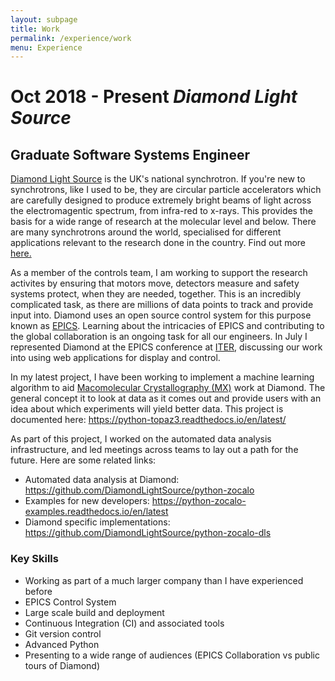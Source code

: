 ```yaml
---
layout: subpage
title: Work
permalink: /experience/work
menu: Experience
---
```


# Oct 2018 - Present *Diamond Light Source*
## **Graduate Software Systems Engineer**

[Diamond Light Source](https://www.diamond.ac.uk) is the UK's national synchrotron.
If you're new to synchrotrons, like I used to be, they are circular particle accelerators which are carefully designed to produce
extremely bright beams of light across the electromagentic spectrum, from infra-red to x-rays.
This provides the basis for a wide range of research at the molecular level and below.
There are many synchrotrons around the world, specialised for different applications relevant to the research done in the country.
Find out more [here.](https://lightsources.org/)

As a member of the controls team, I am working to support the research activites by ensuring that motors move, detectors measure and
safety systems protect, when they are needed, together.
This is an incredibly complicated task, as there are millions of data points to track and provide input into.
Diamond uses an open source control system for this purpose known as [EPICS](https://epics.anl.gov/).
Learning about the intricacies of EPICS and contributing to the global collaboration is an ongoing task for all our engineers.
In July I represented Diamond at the EPICS conference at [ITER](https://www.iter.org/), discussing our work into using web
applications for display and control.

In my latest project, I have been working to implement a machine learning algorithm to aid [Macomolecular Crystallography (MX)](https://www.diamond.ac.uk/Instruments/Techniques/Diffraction/MX) work at Diamond.
The general concept it to look at data as it comes out and provide users with an idea about which experiments will yield better data.
This project is documented here: https://python-topaz3.readthedocs.io/en/latest/

As part of this project, I worked on the automated data analysis infrastructure, and led meetings across teams to lay out a path for the future.
Here are some related links:

- Automated data analysis at Diamond: <https://github.com/DiamondLightSource/python-zocalo>
- Examples for new developers: <https://python-zocalo-examples.readthedocs.io/en/latest>
- Diamond specific implementations: <https://github.com/DiamondLightSource/python-zocalo-dls>

### Key Skills

- Working as part of a much larger company than I have experienced before
- EPICS Control System
- Large scale build and deployment
- Continuous Integration (CI) and associated tools
- Git version control
- Advanced Python
- Presenting to a wide range of audiences (EPICS Collaboration vs public tours of Diamond)

